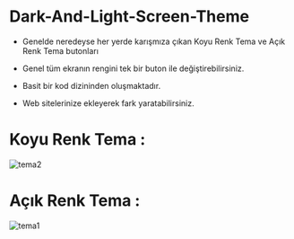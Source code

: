 # Dark-And-Light-Screen-Theme


- Genelde neredeyse her yerde karışmıza çıkan Koyu Renk Tema ve Açık Renk Tema butonları

- Genel tüm ekranın rengini tek bir buton ile değiştirebilirsiniz.

- Basit bir kod dizininden oluşmaktadır.

- Web sitelerinize ekleyerek fark yaratabilirsiniz.

# Koyu Renk Tema :

![tema2](https://github.com/ErenCanKONUK/Dark-And-Light-Screen-Theme/assets/97176491/b8e0a1df-a250-4977-8ec4-df9d6782cc42)

# Açık Renk Tema :

![tema1](https://github.com/ErenCanKONUK/Dark-And-Light-Screen-Theme/assets/97176491/cc391693-e6d8-4829-acc7-6ef2f9ab1bb0)
